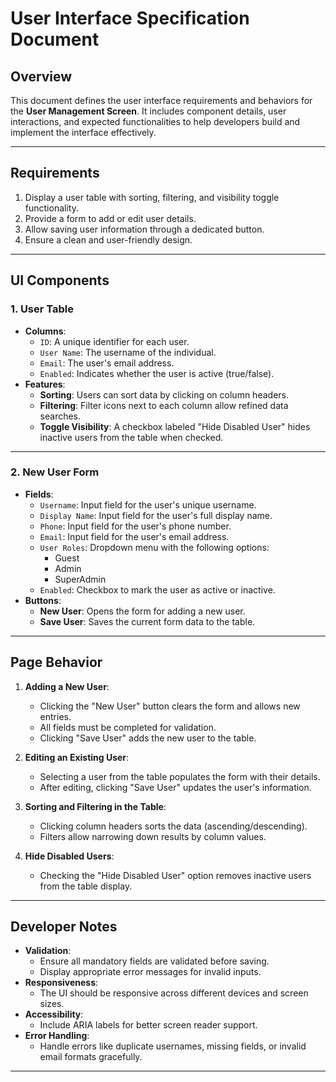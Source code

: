 # User Interface Specification Document

## Overview
This document defines the user interface requirements and behaviors for the **User Management Screen**. It includes component details, user interactions, and expected functionalities to help developers build and implement the interface effectively.

---

## Requirements
1. Display a user table with sorting, filtering, and visibility toggle functionality.
2. Provide a form to add or edit user details.
3. Allow saving user information through a dedicated button.
4. Ensure a clean and user-friendly design.

---

## UI Components

### 1. User Table
- **Columns**:
  - `ID`: A unique identifier for each user.
  - `User Name`: The username of the individual.
  - `Email`: The user's email address.
  - `Enabled`: Indicates whether the user is active (true/false).
- **Features**:
  - **Sorting**: Users can sort data by clicking on column headers.
  - **Filtering**: Filter icons next to each column allow refined data searches.
  - **Toggle Visibility**: A checkbox labeled "Hide Disabled User" hides inactive users from the table when checked.

---

### 2. New User Form
- **Fields**:
  - `Username`: Input field for the user's unique username.
  - `Display Name`: Input field for the user's full display name.
  - `Phone`: Input field for the user's phone number.
  - `Email`: Input field for the user's email address.
  - `User Roles`: Dropdown menu with the following options:
    - Guest
    - Admin
    - SuperAdmin
  - `Enabled`: Checkbox to mark the user as active or inactive.
- **Buttons**:
  - **New User**: Opens the form for adding a new user.
  - **Save User**: Saves the current form data to the table.

---

## Page Behavior
1. **Adding a New User**:
   - Clicking the "New User" button clears the form and allows new entries.
   - All fields must be completed for validation.
   - Clicking "Save User" adds the new user to the table.

2. **Editing an Existing User**:
   - Selecting a user from the table populates the form with their details.
   - After editing, clicking "Save User" updates the user's information.

3. **Sorting and Filtering in the Table**:
   - Clicking column headers sorts the data (ascending/descending).
   - Filters allow narrowing down results by column values.

4. **Hide Disabled Users**:
   - Checking the "Hide Disabled User" option removes inactive users from the table display.

---

## Developer Notes
- **Validation**:
  - Ensure all mandatory fields are validated before saving.
  - Display appropriate error messages for invalid inputs.
- **Responsiveness**:
  - The UI should be responsive across different devices and screen sizes.
- **Accessibility**:
  - Include ARIA labels for better screen reader support.
- **Error Handling**:
  - Handle errors like duplicate usernames, missing fields, or invalid email formats gracefully.

---

